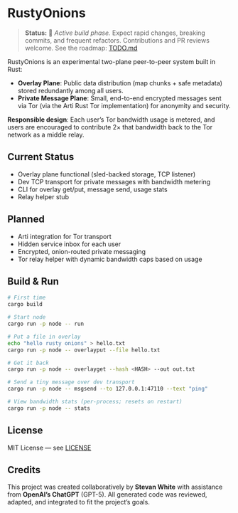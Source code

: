 # RustyOnions

> **Status:** 🚧 *Active build phase.* Expect rapid changes, breaking commits, and frequent refactors. Contributions and PR reviews welcome.
See the roadmap: [TODO.md](TODO.md)


RustyOnions is an experimental two-plane peer-to-peer system built in Rust:

- **Overlay Plane**: Public data distribution (map chunks + safe metadata) stored redundantly among all users.
- **Private Message Plane**: Small, end-to-end encrypted messages sent via Tor (via the Arti Rust Tor implementation) for anonymity and security.

**Responsible design**: Each user’s Tor bandwidth usage is metered, and users are encouraged to contribute 2× that bandwidth back to the Tor network as a middle relay.

## Current Status
- Overlay plane functional (sled-backed storage, TCP listener)
- Dev TCP transport for private messages with bandwidth metering
- CLI for overlay get/put, message send, usage stats
- Relay helper stub

## Planned
- Arti integration for Tor transport
- Hidden service inbox for each user
- Encrypted, onion-routed private messaging
- Tor relay helper with dynamic bandwidth caps based on usage

## Build & Run
```bash
# First time
cargo build

# Start node
cargo run -p node -- run

# Put a file in overlay
echo "hello rusty onions" > hello.txt
cargo run -p node -- overlayput --file hello.txt

# Get it back
cargo run -p node -- overlayget --hash <HASH> --out out.txt

# Send a tiny message over dev transport
cargo run -p node -- msgsend --to 127.0.0.1:47110 --text "ping"

# View bandwidth stats (per-process; resets on restart)
cargo run -p node -- stats
```

## License
MIT License — see [LICENSE](LICENSE)

## Credits
This project was created collaboratively by **Stevan White** with assistance from **OpenAI’s ChatGPT** (GPT-5).
All generated code was reviewed, adapted, and integrated to fit the project’s goals.
